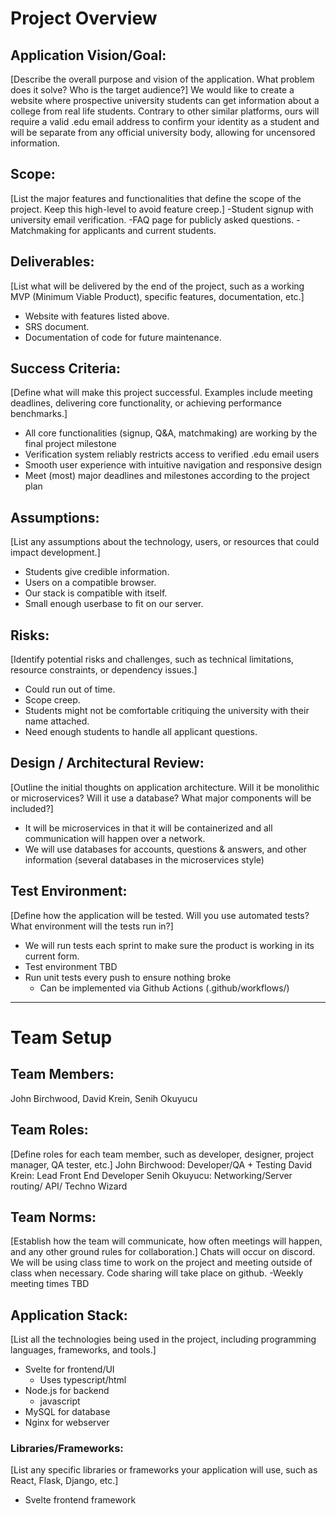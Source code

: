 # **Project Overview**

## **Application Vision/Goal:**
[Describe the overall purpose and vision of the application. What problem does it solve? Who is the target audience?]
We would like to create a website where prospective university students can get information about a college from real life students. Contrary to other similar platforms, ours will require a valid .edu email address to confirm your identity as a student and will be separate from any official university body, allowing for uncensored information. 

## **Scope:**
[List the major features and functionalities that define the scope of the project. Keep this high-level to avoid feature creep.]
-Student signup with university email verification.
-FAQ page for publicly asked questions.
-Matchmaking for applicants and current students.

## **Deliverables:**
[List what will be delivered by the end of the project, such as a working MVP (Minimum Viable Product), specific features, documentation, etc.]
- Website with features listed above.
- SRS document.
- Documentation of code for future maintenance.

## **Success Criteria:**
[Define what will make this project successful. Examples include meeting deadlines, delivering core functionality, or achieving performance benchmarks.]
- All core functionalities (signup, Q&A, matchmaking) are working by the final project milestone
- Verification system reliably restricts access to verified .edu email users
- Smooth user experience with intuitive navigation and responsive design
- Meet (most) major deadlines and milestones according to the project plan

## **Assumptions:**
[List any assumptions about the technology, users, or resources that could impact development.]
- Students give credible information.
- Users on a compatible browser.
- Our stack is compatible with itself.
- Small enough userbase to fit on our server.

## **Risks:**
[Identify potential risks and challenges, such as technical limitations, resource constraints, or dependency issues.]
- Could run out of time.
- Scope creep.
- Students might not be comfortable critiquing the university with their name attached.
- Need enough students to handle all applicant questions.

## **Design / Architectural Review:**
[Outline the initial thoughts on application architecture. Will it be monolithic or microservices? Will it use a database? What major components will be included?]
- It will be microservices in that it will be containerized and all communication will happen over a network.
- We will use databases for accounts, questions & answers, and other information (several databases in the microservices style)

## **Test Environment:**
[Define how the application will be tested. Will you use automated tests? What environment will the tests run in?]
- We will run tests each sprint to make sure the product is working in its current form.
- Test environment TBD
- Run unit tests every push to ensure nothing broke
  - Can be implemented via Github Actions (.github/workflows/)

---

# **Team Setup**

## **Team Members:**
John Birchwood, David Krein, Senih Okuyucu

## **Team Roles:**
[Define roles for each team member, such as developer, designer, project manager, QA tester, etc.]
John Birchwood: Developer/QA + Testing
David Krein: Lead Front End Developer
Senih Okuyucu: Networking/Server routing/ API/ Techno Wizard 

## **Team Norms:**
[Establish how the team will communicate, how often meetings will happen, and any other ground rules for collaboration.]
Chats will occur on discord. We will be using class time to work on the project and meeting outside of class when necessary.
Code sharing will take place on github.
-Weekly meeting times TBD

## **Application Stack:**
[List all the technologies being used in the project, including programming languages, frameworks, and tools.]
- Svelte for frontend/UI
  - Uses typescript/html
- Node.js for backend
  - javascript
- MySQL for database
- Nginx for webserver

### **Libraries/Frameworks:**
[List any specific libraries or frameworks your application will use, such as React, Flask, Django, etc.]
- Svelte frontend framework